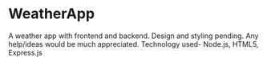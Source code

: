 # WeatherApp
A weather app with frontend and backend. Design and styling pending. Any help/ideas would be much appreciated.
Technology used- Node.js, HTML5, Express.js
